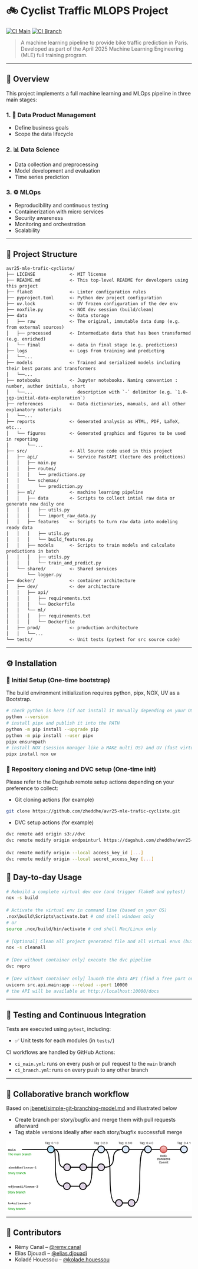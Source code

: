 # 🚲 Cyclist Traffic MLOPS Project

[![CI Main](https://github.com/zheddhe/avr25-mle-trafic-cycliste/actions/workflows/ci_main.yml/badge.svg)](https://github.com/zheddhe/avr25-mle-trafic-cycliste/actions)
[![CI Branch](https://github.com/zheddhe/avr25-mle-trafic-cycliste/actions/workflows/ci_branch.yml/badge.svg)](https://github.com/zheddhe/avr25-mle-trafic-cycliste/actions)

> A machine learning pipeline to provide bike traffic prediction in Paris.  
> Developed as part of the April 2025 Machine Learning Engineering (MLE) full training program.

---

## 🧭 Overview

This project implements a full machine learning and MLOps pipeline in three main stages:

### 1. 📐 Data Product Management

- Define business goals
- Scope the data lifecycle

### 2. 📊 Data Science

- Data collection and preprocessing
- Model development and evaluation
- Time series prediction

### 3. ⚙️ MLOps

- Reproducibility and continuous testing
- Containerization with micro services
- Security awareness
- Monitoring and orchestration
- Scalability

---

## 🧱 Project Structure

``` text
avr25-mle-trafic-cycliste/
├── LICENSE             <- MIT license
├── README.md           <- This top-level README for developers using this project
├── flake8              <- Linter configuration rules
├── pyproject.toml      <- Python dev project configuration
├── uv.lock             <- UV frozen configuration of the dev env
├── noxfile.py          <- NOX dev session (build/clean)
├── data                <- Data storage
│   ├── raw             <- The original, immutable data dump (e.g. from external sources)
│   ├── processed       <- Intermediate data that has been transformed (e.g. enriched)
│   └── final           <- data in final stage (e.g. predictions)
├── logs                <- Logs from training and predicting
│   └──...
├── models              <- Trained and serialized models including their best params and transformers
│   └──...
├── notebooks           <- Jupyter notebooks. Naming convention : number, author initials, short
│   └──...                 description with `-` delimitor (e.g. `1.0-jqp-initial-data-exploration`)
├── references          <- Data dictionaries, manuals, and all other explanatory materials
│   └──...
├── reports             <- Generated analysis as HTML, PDF, LaTeX, etc...
│   └── figures         <- Generated graphics and figures to be used in reporting
│       └──...
├── src/                <- All Source code used in this project
│   ├── api/            <- Service FastAPI (lecture des prédictions)
│   │   ├── main.py
│   │   ├── routes/
│   │   │   └── predictions.py
│   │   └── schemas/
│   │       └── prediction.py
│   ├── ml/             <- machine learning pipeline
│   │   ├── data        <- Scripts to collect intial raw data or generate new daily one
│   │   │   ├── utils.py
│   │   │   └── import_raw_data.py
│   │   ├── features    <- Scripts to turn raw data into modeling ready data
│   │   │   ├── utils.py
│   │   │   └── build_features.py
│   │   ├── models      <- Scripts to train models and calculate predictions in batch
│   │   │   ├── utils.py
│   │   │   └── train_and_predict.py
│   └── shared/         <- Shared services
│       └── logger.py
├── docker/             <- container architecture
│   ├── dev/            <- dev architecture
│   │   ├── api/
│   │   │   ├── requirements.txt
│   │   │   └── Dockerfile
│   │   └── ml/
│   │   │   ├── requirements.txt
│   │   │   └── Dockerfile
│   ├── prod/           <- production architecture
│   │   └──...       
└── tests/              <- Unit tests (pytest for src source code)
```

---

## ⚙️ Installation

### 🔧 Initial Setup (One-time bootstrap)

The build environment initialization requires python, pipx, NOX, UV as a Bootstrap.

```bash
# check python is here (if not install it manually depending on your OS)
python --version 
# install pipx and publish it into the PATH  
python -m pip install --upgrade pip
python -m pip install --user pipx
pipx ensurepath
# install NOX (session manager like a MAKE multi OS) and UV (fast virtual env back end)
pipx install nox uv
```

### 🔧 Repository cloning and DVC setup (One-time init)

Please refer to the Dagshub remote setup actions depending on your preference to collect:

- Git cloning actions (for example)

```bash
git clone https://github.com/zheddhe/avr25-mle-trafic-cycliste.git
```

- DVC setup actions (for example)

```bash
dvc remote add origin s3://dvc
dvc remote modify origin endpointurl https://dagshub.com/zheddhe/avr25-mle-trafic-cycliste.s3

dvc remote modify origin --local access_key_id [...]
dvc remote modify origin --local secret_access_key [...]
```

## 🚀 Day-to-day Usage

```bash
# Rebuild a complete virtual dev env (and trigger flake8 and pytest)
nox -s build

# Activate the virtual env in command line (based on your OS)
.nox\build\Scripts\activate.bat # cmd shell windows only
# or
source .nox/build/bin/activate # cmd shell Mac/Linux only

# [Optional] Clean all project generated file and all virtual envs (build included)
nox -s cleanall

# [Dev without container only] execute the dvc pipeline
dvc repro

# [Dev without container only] launch the data API (find a free port on your system)
uvicorn src.api.main:app --reload --port 10000
# the API will be available at http://localhost:10000/docs
```

---

## 🧪 Testing and Continuous Integration

Tests are executed using `pytest`, including:

- ✅ Unit tests for each modules (in `tests/`)  

CI workflows are handled by GitHub Actions:

- `ci_main.yml`: runs on every push or pull request to the `main` branch  
- `ci_branch.yml`: runs on every push to any other branch

---

## 👥 Collaborative branch workflow

Based on [jbenet/simple-git-branching-model.md](https://gist.github.com/jbenet/ee6c9ac48068889b0912) and illustrated below

- Create branch per story/bugfix and merge them with pull requests afterward
- Tag stable versions ideally after each story/bugfix successfull merge

![Collaborative branch workflow](references/collaborative_branch_workflow.drawio.png)

---

## 👥 Contributors

- Rémy Canal – [@remy.canal](mailto:remy.canal@live.fr)  
- Elias Djouadi – [@elias.djouadi](mailto:elias.djouadi@gmail.com)
- Koladé Houessou – [@kolade.houessou](mailto:koladehouessou@gmail.com)
